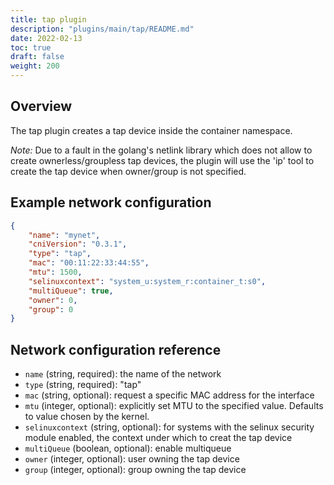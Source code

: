 ```yaml
---
title: tap plugin
description: "plugins/main/tap/README.md"
date: 2022-02-13
toc: true
draft: false
weight: 200
---
```


## Overview
The tap plugin creates a tap device inside the container namespace.

*Note:* Due to a fault in the golang's netlink library which does not allow to create ownerless/groupless tap devices, 
the plugin will use the 'ip' tool to create the tap device when owner/group is not specified. 

## Example network configuration

```json
{
	"name": "mynet",
	"cniVersion": "0.3.1",
	"type": "tap",
	"mac": "00:11:22:33:44:55",
	"mtu": 1500,
	"selinuxcontext": "system_u:system_r:container_t:s0",
	"multiQueue": true,
	"owner": 0,
	"group": 0
}
```

## Network configuration reference

* `name` (string, required): the name of the network
* `type` (string, required): "tap"
* `mac` (string, optional): request a specific MAC address for the interface
* `mtu` (integer, optional): explicitly set MTU to the specified value. Defaults to value chosen by the kernel.
* `selinuxcontext` (string, optional): for systems with the selinux security module enabled, the context under which to creat the tap device 
* `multiQueue` (boolean, optional): enable multiqueue
* `owner` (integer, optional): user owning the tap device
* `group` (integer, optional): group owning the tap device
